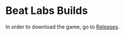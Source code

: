 # Beat Labs Builds

In order to download the game, go to [Releases]([url](https://github.com/marek-stoj/Beat-Labs-Builds/releases)).
